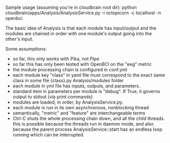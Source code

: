 Sample usage (assuming you're in cloudbrain root dir):
python cloudbrain/apps/Analysis/AnalysisService.py -i octopicorn -c localhost -n openbci


The basic idea of Analysis is that each module has input/output and the modules are chained in order
with one module's output going into the other's input.

Some assumptions:

- so far, this only works with Pika, not Pipe
- so far this has only been tested with OpenBCI on the "eeg" metric
- the module processing chain is configured in conf.yml
- each module key "class" in yaml file must correspond to the exact same class in some file {class}.py 
Analysis/modules folder
- each module in yml file has inputs, outputs, and parameters.
- standard item in parameters per module is "debug".  If True, it governs output to stdout (via print commands)
- modules are loaded, in order, by AnalysisService.py.
- each module is run in its own asynchronous, nonblocking thread
- semantically, "metric" and "feature" are interchangeable terms
- Ctrl-C shuts the whole processing chain down, and all the child threads. this is possible because the threads run in
daemon mode, and also because the parent process AnalysisService::start has an endless loop running which
can be interrupted.

